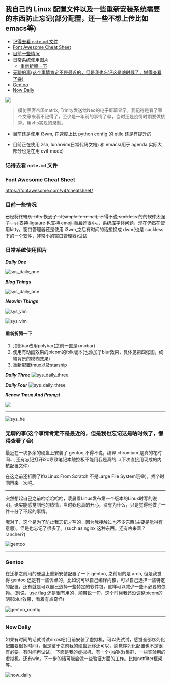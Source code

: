 ## 我自己的 Linux 配置文件以及一些重新安装系统需要的东西防止忘记(部分配置，还一些不想上传比如emacs等)

* [记得去看 `note.md` 文件](#记得去看-notemd-文件)
* [Font Awesome Cheat Sheet](#font-awesome-cheat-sheet)
* [目前一些情况](#目前一些情况)
* [日常系统使用图片](#日常系统使用图片)
    * [重新折腾一下](#重新折腾一下)
* [无聊的事(这个事情肯定不是最近的，但是我也忘记这是啥时候了，懒得查看了😁)](#无聊的事这个事情肯定不是最近的但是我也忘记这是啥时候了懒得查看了)
* [Gentoo](#gentoo)
* [Now Daily](#now-daily)

![](./images/tapes/gifs/ncu_has_you.gif)

> 模仿黑客帝国matrix, Trinity发送给Neo的电子屏幕显示。我记得是看了哪个文章来着不记得了，至少是一年前的事情了😁，当时还是疫情时期要做核算。用vhs实现的录制。

- 目前还是使用 i3wm, 在速度上比 python config 的 qtile 还是有提升的

- 目前正在使用 zsh, lunarvim(日常代码文档) 和 emacs(用于 agenda 实际大部分也是在用 evil-mode)

### 记得去看 `note.md` 文件

### Font Awesome Cheat Sheet

https://fontawesome.com/v4/cheatsheet/

### 目前一些情况

~~已经将终端从 kitty 换到了 st(simple terminal), 不得不说 suckless 的的软件太强了，st 支持 ligtaure 也支持 emoji,而且还很小。~~，系统库字体问题，现在仍然在使用kitty。窗口管理器还是使用 i3wm,之后有时间的话想换成 dwm(也是 suckless 下的一个软件，非常小的窗口管理器)试试

### 日常系统使用图片

**_Daily One_**

![sys_daily_one](./images/sys_two.png)

**_Blog Things_**

![sys_daily_one](./images/day_fi.png)

**_Neovim Things_**

![sys_vim](./images/sys_editor.png)

![sys_vim](./images/dy.png)

#### 重新折腾一下
1. 顶部bar改用polybar(之前一直是xmobar)
2. 使用有动画效果的picom的folk版本(也添加了blur效果，具体见第四张图，终端背景的模糊效果)
3. 重新配置tmux以及starship

**_Daily Three_**
![sys_daily_three](./images/daily3.png)

**_Daily Four_**
![sys_daily_three](./images/daily4.png)

**_Renew Tmux And Prompt_**

![](./images/nowaf.png)

---

![sys_he](./images/sys_he.png)

### 无聊的事(这个事情肯定不是最近的，但是我也忘记这是啥时候了，懒得查看了😁)

最近在一块多余的硬盘上安装了 gentoo,不得不说，编译 chromium 是真的花时间..., 还有忘记打开i2c导致笔记本触控板不能用我是真的...(下次直接用现成的内核配置文件)

在这之前还折腾了lfs(Linux From Scratch 不是Large File System哦😄)，找个时间再来一次吧。

---

突然想起自己之前哈哈哈哈哈，凌晨看Linus发布第一个版本的Linux时写的说明，确实能感觉到他的热情，当时我也真的开心，没有为什么，只是觉得他做了一件十分了不起的事情。

哦对了，这个是为了防止我忘记才写的，因为我接触过也不少东西(主要是觉得有意思)，但是也忘记了很多了。(such as nginx 这种东西。还有啥来着？rancher?)

![gentoo](./images/gentoo.jpg)

---

### Gentoo

在迁移之前用的硬盘上重新安装配置了一下 gentoo, 之前用的是 arch, 但是我觉得 gentoo 还是有一些优点的，比如说可以自己编译内核，可以自己选择一些特定的配置，还有就是可以自己选择一些特定的软件包，这样可以减少一些不必要的依赖。(别说，use flag 还是很有用的，顺带说一句，这个时候我还没调整picom的阴影blur效果，看着有点奇怪)

![gentoo_config](./images/gentoo-daily.jpg)

---

### Now Daily

如果有时间的话就试试nixos吧(目前安装了虚拟机，可以先试试，感觉全部序列化配置要很多时间)，但是鉴于之前我的硬盘迁移还可以，感觉序列化配置也不是很有必要。有时间再试试。
下面是我的虚拟机，有一个小的k8s集群，一些实验用的虚拟机。还有win。下一步的话可能会做一些验证方面的工作。比如netfilter框架等。

![now_daily](./images/sys-three.png)
